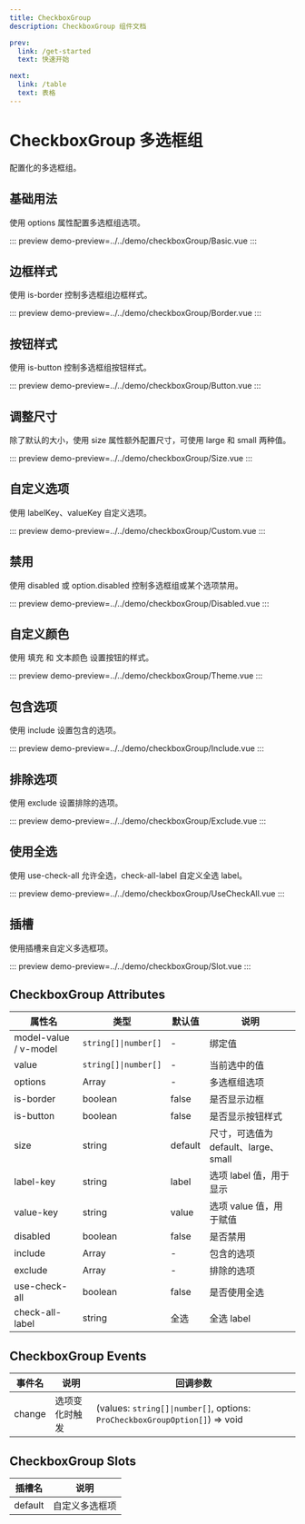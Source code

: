```yaml
---
title: CheckboxGroup
description: CheckboxGroup 组件文档

prev:
  link: /get-started
  text: 快速开始

next:
  link: /table
  text: 表格
---
```


# CheckboxGroup 多选框组

配置化的多选框组。

## 基础用法

使用 options 属性配置多选框组选项。

::: preview
demo-preview=../../demo/checkboxGroup/Basic.vue
:::

## 边框样式

使用 is-border 控制多选框组边框样式。

::: preview
demo-preview=../../demo/checkboxGroup/Border.vue
:::

## 按钮样式

使用 is-button 控制多选框组按钮样式。

::: preview
demo-preview=../../demo/checkboxGroup/Button.vue
:::

## 调整尺寸

除了默认的大小，使用 size 属性额外配置尺寸，可使用 large 和 small 两种值。

::: preview
demo-preview=../../demo/checkboxGroup/Size.vue
:::

## 自定义选项

使用 labelKey、valueKey 自定义选项。

::: preview
demo-preview=../../demo/checkboxGroup/Custom.vue
:::

## 禁用

使用 disabled 或 option.disabled 控制多选框组或某个选项禁用。

::: preview
demo-preview=../../demo/checkboxGroup/Disabled.vue
:::

## 自定义颜色

使用 填充 和 文本颜色 设置按钮的样式。

::: preview
demo-preview=../../demo/checkboxGroup/Theme.vue
:::

## 包含选项

使用 include 设置包含的选项。

::: preview
demo-preview=../../demo/checkboxGroup/Include.vue
:::

## 排除选项

使用 exclude 设置排除的选项。

::: preview
demo-preview=../../demo/checkboxGroup/Exclude.vue
:::

## 使用全选

使用 use-check-all 允许全选，check-all-label 自定义全选 label。

::: preview
demo-preview=../../demo/checkboxGroup/UseCheckAll.vue
:::

## 插槽

使用插槽来自定义多选框项。

::: preview
demo-preview=../../demo/checkboxGroup/Slot.vue
:::

## CheckboxGroup Attributes

| 属性名                | 类型                 | 默认值  | 说明                                 |
| --------------------- | -------------------- | ------- | ------------------------------------ |
| model-value / v-model | `string[]\|number[]` | -       | 绑定值                               |
| value                 | `string[]\|number[]` | -       | 当前选中的值                         |
| options               | Array                | -       | 多选框组选项                         |
| is-border             | boolean              | false   | 是否显示边框                         |
| is-button             | boolean              | false   | 是否显示按钮样式                     |
| size                  | string               | default | 尺寸，可选值为 default、large、small |
| label-key             | string               | label   | 选项 label 值，用于显示              |
| value-key             | string               | value   | 选项 value 值，用于赋值              |
| disabled              | boolean              | false   | 是否禁用                             |
| include               | Array                | -       | 包含的选项                           |
| exclude               | Array                | -       | 排除的选项                           |
| use-check-all         | boolean              | false   | 是否使用全选                         |
| check-all-label       | string               | 全选    | 全选 label                           |

## CheckboxGroup Events

| 事件名 | 说明           | 回调参数                                                                    |
| ------ | -------------- | --------------------------------------------------------------------------- |
| change | 选项变化时触发 | (values: `string[]\|number[]`, options: `ProCheckboxGroupOption[]`) => void |

## CheckboxGroup Slots

| 插槽名  | 说明           |
| ------- | -------------- |
| default | 自定义多选框项 |
